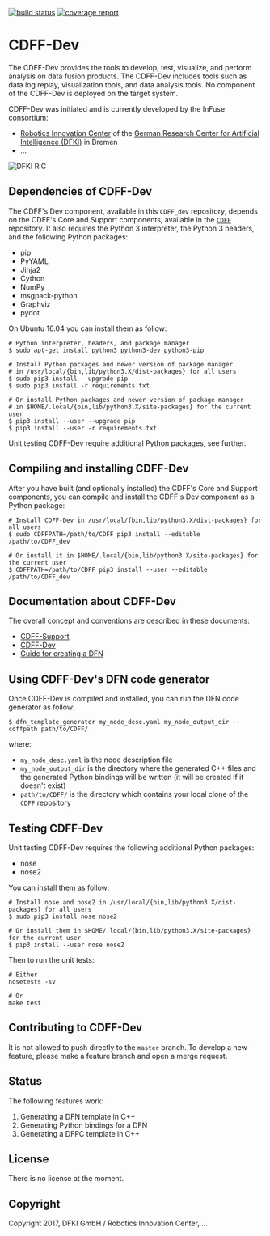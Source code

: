 [![build status](
https://gitlab.spaceapplications.com/InFuse/CDFF_dev/badges/master/build.svg)](
https://gitlab.spaceapplications.com/InFuse/CDFF_dev)
[![coverage report](
https://gitlab.spaceapplications.com/InFuse/CDFF_dev/badges/master/coverage.svg)](
https://gitlab.spaceapplications.com/InFuse/CDFF_dev)

# CDFF-Dev

The CDFF-Dev provides the tools to develop, test, visualize, and perform
analysis on data fusion products. The CDFF-Dev includes tools such as data
log replay, visualization tools, and data analysis tools. No component of
the CDFF-Dev is deployed on the target system.

CDFF-Dev was initiated and is currently developed by the InFuse consortium:
* [Robotics Innovation Center](http://robotik.dfki-bremen.de/en/startpage.html)
  of the [German Research Center for Artificial Intelligence (DFKI)](http://www.dfki.de)
  in Bremen
* ...

![DFKI RIC](https://www.dfki.de/web/presse/bildmaterial/dfki-logo-e-schrift.jpg)

## Dependencies of CDFF-Dev

The CDFF's Dev component, available in this `CDFF_dev` repository, depends on the CDFF's Core and Support components, available in the [`CDFF`](https://gitlab.spaceapplications.com/InFuse/CDFF_dev) repository. It also requires the Python 3 interpreter, the Python 3 headers, and the following Python packages:

* pip
* PyYAML
* Jinja2
* Cython
* NumPy
* msgpack-python
* Graphviz
* pydot

On Ubuntu 16.04 you can install them as follow:

```
# Python interpreter, headers, and package manager
$ sudo apt-get install python3 python3-dev python3-pip

# Install Python packages and newer version of package manager
# in /usr/local/{bin,lib/python3.X/dist-packages} for all users
$ sudo pip3 install --upgrade pip
$ sudo pip3 install -r requirements.txt

# Or install Python packages and newer version of package manager
# in $HOME/.local/{bin,lib/python3.X/site-packages} for the current user
$ pip3 install --user --upgrade pip
$ pip3 install --user -r requirements.txt
```

Unit testing CDFF-Dev require additional Python packages, see further.

## Compiling and installing CDFF-Dev

After you have built (and optionally installed) the CDFF's Core and Support components, you can compile and install the CDFF's Dev component as a Python package:

```
# Install CDFF-Dev in /usr/local/{bin,lib/python3.X/dist-packages} for all users
$ sudo CDFFPATH=/path/to/CDFF pip3 install --editable /path/to/CDFF_dev

# Or install it in $HOME/.local/{bin,lib/python3.X/site-packages} for the current user
$ CDFFPATH=/path/to/CDFF pip3 install --user --editable /path/to/CDFF_dev
```

## Documentation about CDFF-Dev

The overall concept and conventions are described in these documents:

* [CDFF-Support](https://drive.google.com/open?id=1BzKnNrRw6yIFllrITiEGZXD8awtsmvNslqRuB4j29mw)
* [CDFF-Dev](https://drive.google.com/open?id=1yz_w7Eut6Rtg0d4I6R4mze2G8Oip4agyqrTDlKVgC6g)
* [Guide for creating a DFN](https://drive.google.com/open?id=1hFTRKgJNN3n_brT3aajMA03AR_jQ2eCo-ZM33ggY5cE)

## Using CDFF-Dev's DFN code generator

Once CDFF-Dev is compiled and installed, you can run the DFN code generator as follow:

```
$ dfn_template_generator my_node_desc.yaml my_node_output_dir --cdffpath path/to/CDFF/
```

where:

* `my_node_desc.yaml` is the node description file
* `my_node_output_dir` is the directory where the generated C++ files and the generated Python bindings will be written (it will be created if it doesn't exist)
* `path/to/CDFF/` is the directory which contains your local clone of the `CDFF` repository

## Testing CDFF-Dev

Unit testing CDFF-Dev requires the following additional Python packages:

* nose
* nose2

You can install them as follow:

```
# Install nose and nose2 in /usr/local/{bin,lib/python3.X/dist-packages} for all users
$ sudo pip3 install nose nose2

# Or install them in $HOME/.local/{bin,lib/python3.X/site-packages} for the current user
$ pip3 install --user nose nose2
```

Then to run the unit tests:

```
# Either
nosetests -sv

# Or
make test
```

## Contributing to CDFF-Dev

It is not allowed to push directly to the `master` branch. To develop a new
feature, please make a feature branch and open a merge request.

## Status

The following features work:

1. Generating a DFN template in C++
2. Generating Python bindings for a DFN
3. Generating a DFPC template in C++

## License

There is no license at the moment.

## Copyright

Copyright 2017, DFKI GmbH / Robotics Innovation Center, ...
